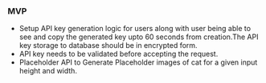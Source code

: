 ### MVP

- Setup API  key generation logic for users along with user being able to see and copy the generated key upto 60 seconds from creation.The API key storage to database should be in encrypted form.
- API key needs to be validated before accepting the request.
- Placeholder API to Generate Placeholder images of cat for a given input height and width.